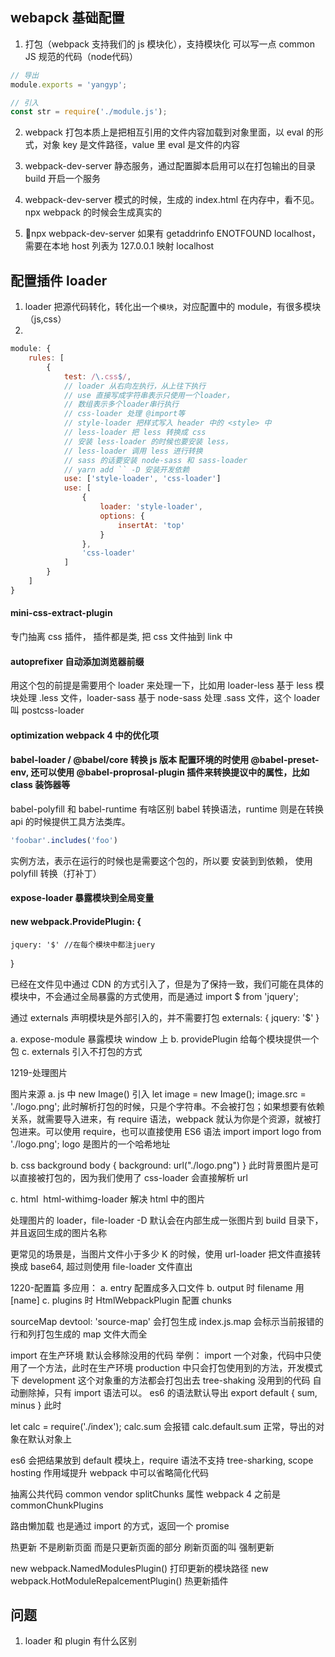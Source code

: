 ## webapck 基础配置

1. 打包（webpack 支持我们的 js 模块化），支持模块化 可以写一点 common JS 规范的代码（node代码）
```js
// 导出
module.exports = 'yangyp'; 

// 引入
const str = require('./module.js');
```

2. webpack 打包本质上是把相互引用的文件内容加载到对象里面，以 eval 的形式，对象 key 是文件路径，value 里 eval 是文件的内容

3. webpack-dev-server 静态服务，通过配置脚本启用可以在打包输出的目录 build 开启一个服务

4. webpack-dev-server 模式的时候，生成的 index.html 在内存中，看不见。npx webpack 的时候会生成真实的

5. npx webpack-dev-server 如果有 getaddrinfo ENOTFOUND localhost，需要在本地 host 列表为 127.0.0.1 映射 localhost 


## 配置插件 loader

1. loader 把源代码转化，转化出一个`模块`，对应配置中的 module，有很多模块（js,css） 
2. 
```js
module: {
    rules: [
        {
            test: /\.css$/,
            // loader 从右向左执行，从上往下执行
            // use 直接写成字符串表示只使用一个loader，
            // 数组表示多个loader串行执行
            // css-loader 处理 @import等
            // style-loader 把样式写入 header 中的 <style> 中
            // less-loader 把 less 转换成 css
            // 安装 less-loader 的时候也要安装 less，
            // less-loader 调用 less 进行转换
            // sass 的话要安装 node-sass 和 sass-loader 
            // yarn add `` -D 安装开发依赖
            use: ['style-loader', 'css-loader']
            use: [
                {
                    loader: 'style-loader',
                    options: {
                        insertAt: 'top'
                    }
                },
                'css-loader'
            ]
        }
    ]
}
```

#### mini-css-extract-plugin 
专门抽离 css 插件， 插件都是类, 把 css 文件抽到 link 中
#### autoprefixer 自动添加浏览器前缀
用这个包的前提是需要用个 loader 来处理一下，比如用 loader-less 基于 less 模块处理 .less 文件，loader-sass 基于 node-sass 处理 .sass 文件，这个 loader 叫 postcss-loader

#### optimization webpack 4 中的优化项

#### babel-loader / @babel/core 转换 js 版本 配置环境的时使用 @babel-preset-env, 还可以使用 @babel-proprosal-plugin 插件来转换提议中的属性，比如 class 装饰器等

babel-polyfill 和 babel-runtime 有啥区别
babel 转换语法，runtime 则是在转换 api 的时候提供工具方法类库。
```js
'foobar'.includes('foo') 
```
实例方法，表示在运行的时候也是需要这个包的，所以要 安装到到依赖， 使用 polyfill 转换（打补丁）

#### expose-loader 暴露模块到全局变量
#### new webpack.ProvidePlugin: {
    jquery: '$' //在每个模块中都注juery
}

已经在文件见中通过 CDN 的方式引入了，但是为了保持一致，我们可能在具体的模块中，不会通过全局暴露的方式使用，而是通过
import $ from 'jquery';

通过 externals 声明模块是外部引入的，并不需要打包
externals: {
    jquery: '$'
}


a. expose-module 暴露模块 window 上
b. providePlugin  给每个模块提供一个包
c. externals 引入不打包的方式



1219-处理图片

图片来源
a. js 中 new Image() 引入
let image = new Image();
image.src = './logo.png'; 此时解析打包的时候，只是个字符串。不会被打包；如果想要有依赖关系，就需要导入进来，有 require 语法，webpack 就认为你是个资源，就被打包进来。可以使用 require，也可以直接使用 ES6 语法 import 
import logo from './logo.png';
logo 是图片的一个哈希地址

b. css background
body {
    background: url("./logo.png")
}
此时背景图片是可以直接被打包的，因为我们使用了 css-loader 会直接解析 url

c. html <img src>
html-withimg-loader 解决 html 中的图片

处理图片的 loader，file-loader -D 
默认会在内部生成一张图片到 build 目录下， 并且返回生成的图片名称


更常见的场景是，当图片文件小于多少 K 的时候，使用 url-loader 把文件直接转换成 base64, 超过则使用 file-loader 文件直出  


1220-配置篇
多应用：
a. entry 配置成多入口文件
b. output 时 filename 用 [name]
c. plugins 时 HtmlWebpackPlugin 配置 chunks

sourceMap
devtool: 'source-map' 会打包生成 index.js.map 会标示当前报错的行和列打包生成的 map 文件大而全


import 在生产环境 默认会移除没用的代码
举例： import 一个对象，代码中只使用了一个方法，此时在生产环境 production 中只会打包使用到的方法，开发模式下 development 这个对象重的方法都会打包出去
tree-shaking 没用到的代码 自动删除掉，只有 import 语法可以。
es6 的语法默认导出 
export default {
    sum,
    minus
}
此时

let calc = require('./index');
calc.sum 会报错
calc.default.sum 正常，导出的对象在默认对象上

es6 会把结果放到 default 模块上，require 语法不支持 tree-sharking, 
scope hosting 作用域提升 webpack 中可以省略简化代码

抽离公共代码 common vendor 
splitChunks 属性 
webpack 4 之前是 commonChunkPlugins

路由懒加载 也是通过 import 的方式，返回一个 promise 

热更新 不是刷新页面 而是只更新页面的部分
刷新页面的叫 强制更新

new webpack.NamedModulesPlugin() 打印更新的模块路径
new webpack.HotModuleRepalcementPlugin() 热更新插件

## 问题
1. loader 和 plugin 有什么区别
